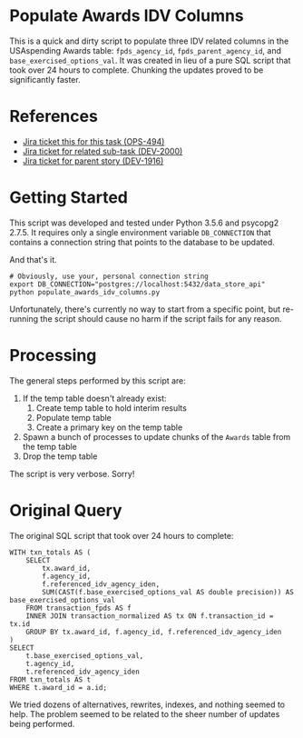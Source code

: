 # Populate Awards IDV Columns

This is a quick and dirty script to populate three IDV related columns in the USAspending Awards table: `fpds_agency_id`, `fpds_parent_agency_id`, and `base_exercised_options_val`.  It was created in lieu of a pure SQL script that took over 24 hours to complete.  Chunking the updates proved to be significantly faster.

# References

- [Jira ticket this for this task (OPS-494)](https://federal-spending-transparency.atlassian.net/browse/OPS-494)
- [Jira ticket for related sub-task (DEV-2000)](https://federal-spending-transparency.atlassian.net/browse/DEV-2000)
- [Jira ticket for parent story (DEV-1916)](https://federal-spending-transparency.atlassian.net/browse/DEV-1916)

# Getting Started

This script was developed and tested under Python 3.5.6 and psycopg2 2.7.5.  It requires only a single environment variable `DB_CONNECTION` that contains a connection string that points to the database to be updated.

And that's it.

```
# Obviously, use your, personal connection string
export DB_CONNECTION="postgres://localhost:5432/data_store_api"
python populate_awards_idv_columns.py
```

Unfortunately, there's currently no way to start from a specific point, but re-running the script should cause no harm if the script fails for any reason.

# Processing

The general steps performed by this script are:

1. If the temp table doesn't already exist:
    1. Create temp table to hold interim results
    2. Populate temp table
    3. Create a primary key on the temp table
2. Spawn a bunch of processes to update chunks of the `Awards` table from the temp table
3. Drop the temp table

The script is very verbose.  Sorry!

# Original Query

The original SQL script that took over 24 hours to complete:

```
WITH txn_totals AS (
    SELECT
        tx.award_id,
        f.agency_id,
        f.referenced_idv_agency_iden,
        SUM(CAST(f.base_exercised_options_val AS double precision)) AS base_exercised_options_val
    FROM transaction_fpds AS f
    INNER JOIN transaction_normalized AS tx ON f.transaction_id = tx.id
    GROUP BY tx.award_id, f.agency_id, f.referenced_idv_agency_iden
)
SELECT
    t.base_exercised_options_val,
    t.agency_id,
    t.referenced_idv_agency_iden
FROM txn_totals AS t
WHERE t.award_id = a.id;
```

We tried dozens of alternatives, rewrites, indexes, and nothing seemed to help.  The problem seemed to be related to the sheer number of updates being performed.
